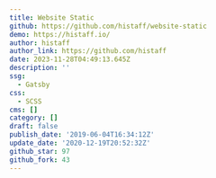 ```yaml
---
title: Website Static
github: https://github.com/histaff/website-static
demo: https://histaff.io/
author: histaff
author_link: https://github.com/histaff
date: 2023-11-28T04:49:13.645Z
description: ''
ssg:
  - Gatsby
css:
  - SCSS
cms: []
category: []
draft: false
publish_date: '2019-06-04T16:34:12Z'
update_date: '2020-12-19T20:52:32Z'
github_star: 97
github_fork: 43
---
```

